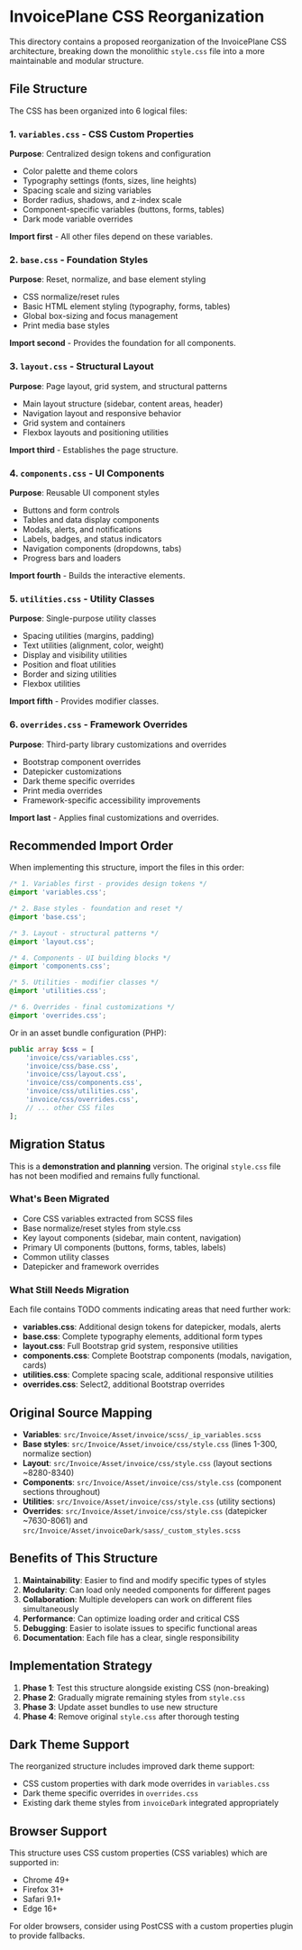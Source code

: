 # InvoicePlane CSS Reorganization

This directory contains a proposed reorganization of the InvoicePlane CSS architecture, breaking down the monolithic `style.css` file into a more maintainable and modular structure.

## File Structure

The CSS has been organized into 6 logical files:

### 1. `variables.css` - CSS Custom Properties
**Purpose**: Centralized design tokens and configuration
- Color palette and theme colors
- Typography settings (fonts, sizes, line heights)
- Spacing scale and sizing variables
- Border radius, shadows, and z-index scale
- Component-specific variables (buttons, forms, tables)
- Dark mode variable overrides

**Import first** - All other files depend on these variables.

### 2. `base.css` - Foundation Styles
**Purpose**: Reset, normalize, and base element styling
- CSS normalize/reset rules
- Basic HTML element styling (typography, forms, tables)
- Global box-sizing and focus management
- Print media base styles

**Import second** - Provides the foundation for all components.

### 3. `layout.css` - Structural Layout
**Purpose**: Page layout, grid system, and structural patterns
- Main layout structure (sidebar, content areas, header)
- Navigation layout and responsive behavior
- Grid system and containers
- Flexbox layouts and positioning utilities

**Import third** - Establishes the page structure.

### 4. `components.css` - UI Components
**Purpose**: Reusable UI component styles
- Buttons and form controls
- Tables and data display components
- Modals, alerts, and notifications
- Labels, badges, and status indicators
- Navigation components (dropdowns, tabs)
- Progress bars and loaders

**Import fourth** - Builds the interactive elements.

### 5. `utilities.css` - Utility Classes
**Purpose**: Single-purpose utility classes
- Spacing utilities (margins, padding)
- Text utilities (alignment, color, weight)
- Display and visibility utilities
- Position and float utilities
- Border and sizing utilities
- Flexbox utilities

**Import fifth** - Provides modifier classes.

### 6. `overrides.css` - Framework Overrides
**Purpose**: Third-party library customizations and overrides
- Bootstrap component overrides
- Datepicker customizations
- Dark theme specific overrides
- Print media overrides
- Framework-specific accessibility improvements

**Import last** - Applies final customizations and overrides.

## Recommended Import Order

When implementing this structure, import the files in this order:

```css
/* 1. Variables first - provides design tokens */
@import 'variables.css';

/* 2. Base styles - foundation and reset */
@import 'base.css';

/* 3. Layout - structural patterns */
@import 'layout.css';

/* 4. Components - UI building blocks */
@import 'components.css';

/* 5. Utilities - modifier classes */
@import 'utilities.css';

/* 6. Overrides - final customizations */
@import 'overrides.css';
```

Or in an asset bundle configuration (PHP):

```php
public array $css = [
    'invoice/css/variables.css',
    'invoice/css/base.css',
    'invoice/css/layout.css',
    'invoice/css/components.css',
    'invoice/css/utilities.css',
    'invoice/css/overrides.css',
    // ... other CSS files
];
```

## Migration Status

This is a **demonstration and planning** version. The original `style.css` file has not been modified and remains fully functional.

### What's Been Migrated
- Core CSS variables extracted from SCSS files
- Base normalize/reset styles from style.css
- Key layout components (sidebar, main content, navigation)
- Primary UI components (buttons, forms, tables, labels)
- Common utility classes
- Datepicker and framework overrides

### What Still Needs Migration
Each file contains TODO comments indicating areas that need further work:

- **variables.css**: Additional design tokens for datepicker, modals, alerts
- **base.css**: Complete typography elements, additional form types
- **layout.css**: Full Bootstrap grid system, responsive utilities
- **components.css**: Complete Bootstrap components (modals, navigation, cards)
- **utilities.css**: Complete spacing scale, additional responsive utilities
- **overrides.css**: Select2, additional Bootstrap overrides

## Original Source Mapping

- **Variables**: `src/Invoice/Asset/invoice/scss/_ip_variables.scss`
- **Base styles**: `src/Invoice/Asset/invoice/css/style.css` (lines 1-300, normalize section)
- **Layout**: `src/Invoice/Asset/invoice/css/style.css` (layout sections ~8280-8340)
- **Components**: `src/Invoice/Asset/invoice/css/style.css` (component sections throughout)
- **Utilities**: `src/Invoice/Asset/invoice/css/style.css` (utility sections)
- **Overrides**: `src/Invoice/Asset/invoice/css/style.css` (datepicker ~7630-8061) and `src/Invoice/Asset/invoiceDark/sass/_custom_styles.scss`

## Benefits of This Structure

1. **Maintainability**: Easier to find and modify specific types of styles
2. **Modularity**: Can load only needed components for different pages
3. **Collaboration**: Multiple developers can work on different files simultaneously
4. **Performance**: Can optimize loading order and critical CSS
5. **Debugging**: Easier to isolate issues to specific functional areas
6. **Documentation**: Each file has a clear, single responsibility

## Implementation Strategy

1. **Phase 1**: Test this structure alongside existing CSS (non-breaking)
2. **Phase 2**: Gradually migrate remaining styles from `style.css`
3. **Phase 3**: Update asset bundles to use new structure
4. **Phase 4**: Remove original `style.css` after thorough testing

## Dark Theme Support

The reorganized structure includes improved dark theme support:
- CSS custom properties with dark mode overrides in `variables.css`
- Dark theme specific overrides in `overrides.css`
- Existing dark theme styles from `invoiceDark` integrated appropriately

## Browser Support

This structure uses CSS custom properties (CSS variables) which are supported in:
- Chrome 49+
- Firefox 31+
- Safari 9.1+
- Edge 16+

For older browsers, consider using PostCSS with a custom properties plugin to provide fallbacks.